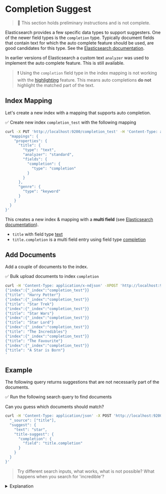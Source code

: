 # Completion Suggest

> **🚧** This section holds preliminary instructions and is not complete.

Elasticsearch provides a few specific data types to support suggesters. One of the newer field types is the `completion` type.
Typically document fields that contain text for which the auto complete feature should be used, are good candidates for this type.
See the [Elasticsearch documentation](https://www.elastic.co/guide/en/elasticsearch/reference/current/search-suggesters.html#completion-suggester).

In earlier versions of Elasticsearch a custom text `analyzer` was used to implement the auto complete feature. This is still available.

> **❗️** Using the `completion` field type in the index mapping is not working with the [highlighting](https://www.elastic.co/guide/en/elasticsearch/reference/master/highlighting.html) feature. This means auto completions **do not** highlight the matched part of the text.

## Index Mapping

Let's create a new index with a mapping that supports auto completion.

✅ Create new index `completion_test` with the following mapping

```bash
curl -X PUT 'http://localhost:9200/completion_test' -H 'Content-Type: application/json' -d '{
  "mappings": {
    "properties": {
      "title": {
        "type": "text",
        "analyzer": "standard",
        "fields": {
          "completion": {
            "type": "completion"
          }
        }
      },
      "genre": {
        "type": "keyword"
      }
    }
  }
}'
```

This creates a new index & mapping with a **multi field** (see [Elasticsearch documentation](https://www.elastic.co/guide/en/elasticsearch/reference/current/multi-fields.html)).

* `title` with field type [text](https://www.elastic.co/guide/en/elasticsearch/reference/current/text.html)
* `title.completion` is a multi field entry using field type [completion](https://www.elastic.co/guide/en/elasticsearch/reference/current/search-suggesters.html#completion-suggester)


## Add Documents

Add a couple of documents to the index.

✅ Bulk upload documents to index `completion`

```bash
curl -H 'Content-Type: application/x-ndjson' -XPOST 'http://localhost:9200/completion_test/_bulk' -d '
{"index":{"_index":"completion_test"}}
{"title": "Harry Potter"}
{"index":{"_index":"completion_test"}}
{"title": "Star Trek"}
{"index":{"_index":"completion_test"}}
{"title": "Star Wars"}
{"index":{"_index":"completion_test"}}
{"title": "Star Lord"}
{"index":{"_index":"completion_test"}}
{"title": "The Incredibles"}
{"index":{"_index":"completion_test"}}
{"title": "The Favourite"}
{"index":{"_index":"completion_test"}}
{"title": "A Star is Born"}
'
```

## Example

The following query returns suggestions that are not necessarily part of the documents.

✅ Run the following search query to find documents

Can you guess which documents should match?

```bash
curl -H 'Content-Type: application/json' -X POST 'http://localhost:9200/completion_test/_search?pretty&human' -d '{
  "_source": ["title"],
  "suggest": {
    "text": "star",
    "title-suggest": {
      "completion": {
        "field": "title.completion"
      }
    }
  }
}'
```

> Try different search inputs, what works, what is not possible? What happens when you search for 'incredible'?

<details>
<summary>Explanation</summary>

There are a few constraints when using the `completion` field type.
For example it's a prefix based search that requires the match to start with the same search term

A search term of "star" will find "star wars" or "star trek" but not "a star is born". For shorter texts this is often a good choise, but to suggest terms the text field to not begin with, other implementations have to be used. One way to alleviate this issue is to index the text multiple time with decreasing number of terms.

For example given the text *Harry Potter and The Philosopher's Stone*, it can be indexed as:

```
Harry Potter and The Philosopher's Stone
Potter and The Philosopher's Stone
and The Philosopher's Stone
The Philosopher's Stone
Philosopher's Stone
Stone
```

Indexing term this way allows to search for inner terms.

As mentioned earlier one feature that is currently not supported with the `completion` field type is the `highlight` feature.
On the other hand using the `completion` field type allows to remove duplicates from the search results. Imagine having multiple documents with the same title, e.g. "Harry Potter", this allows to return only unique suggestions.
</details>
